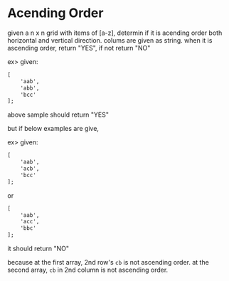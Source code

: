 # Acending Order

given a n x n grid with items of [a-z],
determin if it is acending order both horizontal and vertical direction.
colums are given as string.
when it is ascending order, return "YES", if not return "NO"

ex>
given:

```txt
[
    'aab',
    'abb',
    'bcc'
];
```

above sample should return "YES"

but if below examples are give,

ex>
given:

```txt
[
    'aab',
    'acb',
    'bcc'
];
```

or

```txt
[
    'aab',
    'acc',
    'bbc'
];
```

it should return "NO"

because at the first array, 2nd row's `cb` is not ascending order.
at the second array, `cb` in 2nd column is not ascending order.
